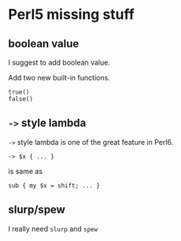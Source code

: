 Perl5 missing stuff
===================

## boolean value

I suggest to add boolean value.

Add two new built-in functions.

    true()
    false()

## `->` style lambda

`->` style lambda is one of the great feature in Perl6.

    -> $x { ... }

is same as

    sub { my $x = shift; ... }

## slurp/spew

I really need `slurp` and `spew`

